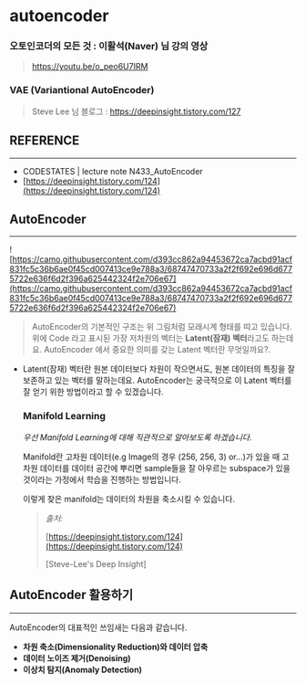 # autoencoder

### 오토인코더의 모든 것 : 이활석(Naver) 님 강의 영상
> https://youtu.be/o_peo6U7IRM

### VAE (Variantional AutoEncoder)
> Steve Lee 님 블로그 : https://deepinsight.tistory.com/127

## REFERENCE

---

- CODESTATES | lecture note N433_AutoEncoder
- [https://deepinsight.tistory.com/124](https://deepinsight.tistory.com/124)

## AutoEncoder

---

![https://camo.githubusercontent.com/d393cc862a94453672ca7acbd91acf831fc5c36b6ae0f45cd007413ce9e788a3/68747470733a2f2f692e696d6775722e636f6d2f396a625442324f2e706e67](https://camo.githubusercontent.com/d393cc862a94453672ca7acbd91acf831fc5c36b6ae0f45cd007413ce9e788a3/68747470733a2f2f692e696d6775722e636f6d2f396a625442324f2e706e67)

> AutoEncoder의 기본적인 구조는 위 그림처럼 모래시계 형태를 띠고 있습니다.
위에 Code 라고 표시된 가장 저차원의 벡터는 **Latent(잠재) 벡터**라고도 하는데요.
AutoEncoder 에서 중요한 의미를 갖는 Latent 벡터란 무엇일까요?.
> 
- Latent(잠재) 벡터란 원본 데이터보다 차원이 작으면서도, 원본 데이터의 특징을 잘 보존하고 있는 벡터를 말하는데요.
AutoEncoder는 궁극적으로 이 Latent 벡터를 잘 얻기 위한 방법이라고 할 수 있겠습니다.
    
    ### Manifold Learning
    
    *우선 Manifold Learning에 대해 직관적으로 알아보도록 하겠습니다.*
    
    Manifold란 고차원 데이터(e.g Image의 경우 (256, 256, 3) or...)가 있을 때 고차원 데이터를 데이터 공간에 뿌리면 sample들을 잘 아우르는 subspace가 있을 것이라는 가정에서 학습을 진행하는 방법입니다.
    
    이렇게 찾은 manifold는 데이터의 차원을 축소시킬 수 있습니다.
    
    > *출처:*
    > 
    > 
    > [https://deepinsight.tistory.com/124](https://deepinsight.tistory.com/124)
    > 
    > [Steve-Lee's Deep Insight]
    > 

## **AutoEncoder 활용하기**

---

AutoEncoder의 대표적인 쓰임새는 다음과 같습니다.

- **차원 축소(Dimensionality Reduction)와 데이터 압축**
- **데이터 노이즈 제거(Denoising)**
- **이상치 탐지(Anomaly Detection)**
